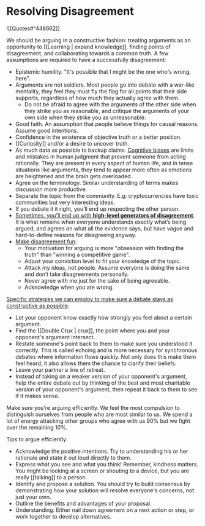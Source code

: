 # Resolving Disagreement

![[Quotes#^448662]]

We should be arguing in a constructive fashion: treating arguments as an opportunity to [[Learning | expand knowledge]], finding points of disagreement, and collaborating towards a common truth. A few assumptions are required to have a successfully disagreement:

- Epistemic humility. "It's possible that I might be the one who's wrong, here".
- Arguments are not soldiers. Most people go into debate with a war-like mentality, they feel they must fly the flag for all points that their side supports, regardless of how much they actually agree with them.
  - Do not be afraid to agree with the arguments of the other side when they strike you as reasonable, and critique the arguments of your own side when they strike you as unreasonable.
- Good faith. An assumption that people believe things for causal reasons. Assume good intentions.
- Confidence in the existence of objective truth or a better position.
- [[Curiosity]] and/or a desire to uncover truth.
- As much data as possible to backup claims. [Cognitive biases](https://www.titlemax.com/discovery-center/lifestyle/50-cognitive-biases-to-be-aware-of-so-you-can-be-the-very-best-version-of-you/) are limits and mistakes in human judgment that prevent someone from acting rationally. They are present in every aspect of human life, and in tense situations like arguments, they tend to appear more often as emotions are heightened and the brain gets overloaded.
- Agree on the terminology. Similar understanding of terms makes discussion more productive.
- Separate the topic from the community. E.g: cryptocurrencies have toxic communities but very interesting ideas.
- If you debate it it right, you’ll end up respecting the other person.
- [Sometimes, you'll end up with **high-level generators of disagreement**](https://slatestarcodex.com/2018/05/08/varieties-of-argumentative-experience/). It is what remains when everyone understands exactly what’s being argued, and agrees on what all the evidence says, but have vague and hard-to-define reasons for disagreeing anyway.
- [Make disagreement fun](https://twitter.com/waitbutwhy/status/1461620476363612169):
	- Your motivation for arguing is more "obsession with finding the truth" than "winning a competitive game".
	- Adjust your conviction level to fit your knowledge of the topic.
	- Attack my ideas, not people. Assume everyone is doing the same and don’t take disagreements personally.
	- Never agree with me just for the sake of being agreeable.
	- Acknowledge when you are wrong.

[Specific strategies we can employ to make sure a debate stays as constructive as possible](http://www.liamrosen.com/arguments.html):
  - Let your opponent know exactly how strongly you feel about a certain argument.
  - Find the [[Double Crux | crux]], the point where you and your opponent's argument intersect.
  - Restate someone's point back to them to make sure you understood it correctly. This is called echoing and is more necessary for synchronous debates where information flows quickly. Not only does this make them feel heard, it also allows them the chance to clarify their beliefs.
  - Leave your partner a line of retreat.
  - Instead of taking on a weaker version of your opponent's argument, help the entire debate out by thinking of the best and most charitable version of your opponent's argument, then repeat it back to them to see if it makes sense.

Make sure you're arguing efficiently. We feel the most compulsion to distinguish ourselves from people who are most similar to us. We spend a lot of energy attacking other groups who agree with us 90% but we fight over the remaining 10%.

Tips to argue efficiently:

- Acknowledge the positive intentions. Try to understanding his or her rationale and state it out loud directly to them.
- Express what you see and what you think! Remember, kindness matters. You might be looking at a screen or shouting to a device, but you are really [[talking]] to a person.
- Identify and propose a solution. You should try to build consensus by demonstrating how your solution will resolve everyone's concerns, not just your own.
- Outline the benefits and advantages of your proposal.
- Understanding. Either nail down agreement on a next action or step, or work together to develop alternatives.

